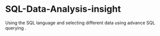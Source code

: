 # SQL-Data-Analysis-insight
Using the SQL language and selecting different data using advance SQL querying .
